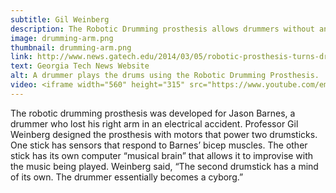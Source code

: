 ```yaml
---
subtitle: Gil Weinberg
description: The Robotic Drumming prosthesis allows drummers without an arm to continue playing the drums. The prosthesis even includes an improvisation mechanism.
image: drumming-arm.png
thumbnail: drumming-arm.png
link: http://www.news.gatech.edu/2014/03/05/robotic-prosthesis-turns-drummer-three-armed-cyborg
text: Georgia Tech News Website
alt: A drummer plays the drums using the Robotic Drumming Prosthesis.
video: <iframe width="560" height="315" src="https://www.youtube.com/embed/io-jtlPv7y4" frameborder="0" allowfullscreen></iframe>
---
```

The robotic drumming prosthesis was developed for Jason Barnes, a drummer who lost his right arm in an electrical accident. Professor Gil Weinberg designed the prosthesis with motors that power two drumsticks. One stick has sensors that respond to Barnes’ bicep muscles. The other stick has its own computer “musical brain” that allows it to improvise with the music being played. Weinberg said, “The second drumstick has a mind of its own. The drummer essentially becomes a cyborg.”

